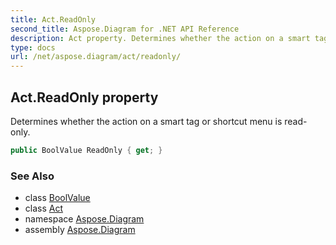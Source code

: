 ```yaml
---
title: Act.ReadOnly
second_title: Aspose.Diagram for .NET API Reference
description: Act property. Determines whether the action on a smart tag or shortcut menu is readonly
type: docs
url: /net/aspose.diagram/act/readonly/
---
```

## Act.ReadOnly property

Determines whether the action on a smart tag or shortcut menu is read-only.

```csharp
public BoolValue ReadOnly { get; }
```

### See Also

* class [BoolValue](../../boolvalue/)
* class [Act](../)
* namespace [Aspose.Diagram](../../act/)
* assembly [Aspose.Diagram](../../../)


